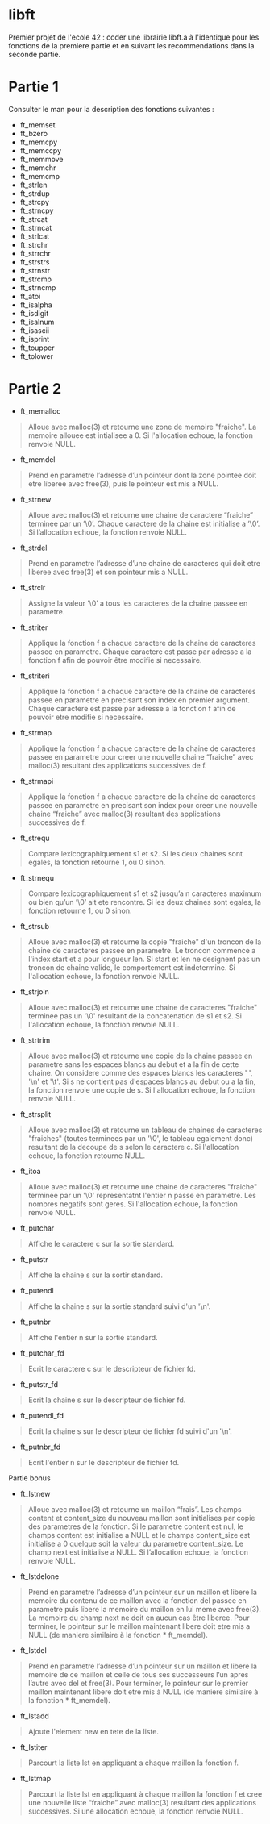 # libft

Premier projet de l'ecole 42 : coder une librairie libft.a à l'identique pour les fonctions de la premiere partie et en suivant les recommendations dans la seconde partie.


# Partie 1
Consulter le man pour la description des fonctions suivantes :

* ft_memset
* ft_bzero
* ft_memcpy
* ft_memccpy
* ft_memmove
* ft_memchr
* ft_memcmp
* ft_strlen
* ft_strdup
* ft_strcpy
* ft_strncpy
* ft_strcat
* ft_strncat
* ft_strlcat
* ft_strchr
* ft_strrchr
* ft_strstrs
* ft_strnstr
* ft_strcmp
* ft_strncmp
* ft_atoi
* ft_isalpha
* ft_isdigit
* ft_isalnum
* ft_isascii
* ft_isprint
* ft_toupper
* ft_tolower


# Partie 2
* ft_memalloc
> Alloue avec malloc(3) et retourne une zone de memoire "fraiche". La memoire allouee est intialisee a 0. Si l'allocation echoue, la fonction renvoie NULL.

* ft_memdel
> Prend en parametre l’adresse d’un pointeur dont la zone pointee doit etre liberee avec free(3), puis le pointeur est mis a NULL.

* ft_strnew
> Alloue avec malloc(3) et retourne une chaine de caractere “fraiche” terminee par un ’\0’. Chaque caractere de la chaine est initialise a ’\0’. Si l’allocation echoue, la fonction renvoie NULL.

* ft_strdel
> Prend en parametre l’adresse d’une chaine de caracteres qui doit etre liberee avec free(3) et son pointeur mis a NULL.

* ft_strclr
> Assigne la valeur ’\0’ a tous les caracteres de la chaine passee en parametre.

* ft_striter
> Applique la fonction f a chaque caractere de la chaine de caracteres passee en parametre. Chaque caractere est passe par adresse a la fonction f afin de pouvoir être modifie si necessaire.

* ft_striteri
> Applique la fonction f a chaque caractere de la chaine de caracteres passee en parametre en precisant son index en premier argument. Chaque caractere est passe par adresse a la fonction f afin de pouvoir etre modifie si necessaire.

* ft_strmap
> Applique la fonction f a chaque caractere de la chaine de caracteres passee en parametre pour creer une nouvelle chaine “fraiche” avec malloc(3) resultant des applications successives de f.

* ft_strmapi
> Applique la fonction f a chaque caractere de la chaine de caracteres passee en parametre en precisant son index pour creer une nouvelle chaine “fraiche” avec malloc(3) resultant des applications successives de f.

* ft_strequ
> Compare lexicographiquement s1 et s2. Si les deux chaines sont egales, la fonction retourne 1, ou 0 sinon.

* ft_strnequ
> Compare lexicographiquement s1 et s2 jusqu’a n caracteres maximum ou bien qu’un ’\0’ ait ete rencontre. Si les deux chaines sont egales, la fonction retourne 1, ou 0 sinon.

* ft_strsub
> Alloue avec malloc(3) et retourne la copie "fraiche" d'un troncon de la chaine de caracteres passee en parametre. Le troncon commence a l'index start et a pour longueur len. Si start et len ne designent pas un troncon de chaine valide, le comportement est indetermine. Si l'allocation echoue, la fonction renvoie NULL.

* ft_strjoin
> Alloue avec malloc(3) et retourne une chaine de caracteres "fraiche" terminee pas un '\0' resultant de la concatenation de s1 et s2. Si l'allocation echoue, la fonction renvoie NULL.

* ft_strtrim
> Alloue avec malloc(3) et retourne une copie de la chaine passee en parametre sans les espaces blancs au debut et a la fin de cette chaine. On considere comme des espaces blancs les caracteres ' ', '\n' et '\t'. Si s ne contient pas d'espaces blancs au debut ou a la fin, la fonction renvoie une copie de s. Si l'allocation echoue, la fonction renvoie NULL.

* ft_strsplit
> Alloue avec malloc(3) et retourne un tableau de chaines de caracteres "fraiches" (toutes terminees par un '\0', le tableau egalement donc) resultant de la decoupe de s selon le caractere c. Si l'allocation echoue, la fonction retourne NULL.

* ft_itoa
> Alloue avec malloc(3) et retourne une chaine de caracteres "fraiche" terminee par un '\0' representatnt l'entier n passe en parametre. Les nombres negatifs sont geres. Si l'allocation echoue, la fonction renvoie NULL.

* ft_putchar
> Affiche le caractere c sur la sortie standard.

* ft_putstr
> Affiche la chaine s sur la sortir standard.

* ft_putendl
> Affiche la chaine s sur la sortie standard suivi d'un '\n'.

* ft_putnbr
> Affiche l'entier n sur la sortie standard.

* ft_putchar_fd
> Ecrit le caractere c sur le descripteur de fichier fd.

* ft_putstr_fd
> Ecrit la chaine s sur le descripteur de fichier fd.

* ft_putendl_fd
> Ecrit la chaine s sur le descripteur de fichier fd suivi d'un '\n'.

* ft_putnbr_fd
> Ecrit l'entier n sur le descripteur de fichier fd.

Partie bonus
* ft_lstnew
> Alloue avec malloc(3) et retourne un maillon “frais”. Les champs content et content_size du nouveau maillon sont initialises par copie des parametres de la fonction. Si le parametre content est nul, le champs content est initialise a NULL et le champs content_size est initialise a 0 quelque soit la valeur du parametre content_size. Le champ next est initialise a NULL. Si l’allocation echoue, la fonction renvoie NULL.

* ft_lstdelone
> Prend en parametre l’adresse d’un pointeur sur un maillon et libere la memoire du contenu de ce maillon avec la fonction del passee en parametre puis libere la memoire du maillon en lui meme avec free(3). La memoire du champ next ne doit en aucun cas être liberee. Pour terminer, le pointeur sur le maillon maintenant libere doit etre mis a NULL (de maniere similaire à la fonction * ft_memdel).

* ft_lstdel
> Prend en parametre l’adresse d’un pointeur sur un maillon et libere la memoire de ce maillon et celle de tous ses successeurs l’un apres l’autre avec del et free(3). Pour terminer, le pointeur sur le premier maillon maintenant libere doit etre mis à NULL (de maniere similaire à la fonction * ft_memdel).

* ft_lstadd
> Ajoute l'element new en tete de la liste.

* ft_lstiter
> Parcourt la liste lst en appliquant a chaque maillon la fonction f.

* ft_lstmap
> Parcourt la liste lst en appliquant à chaque maillon la fonction f et cree une nouvelle liste “fraiche” avec malloc(3) resultant des applications successives. Si une allocation echoue, la fonction renvoie NULL.
